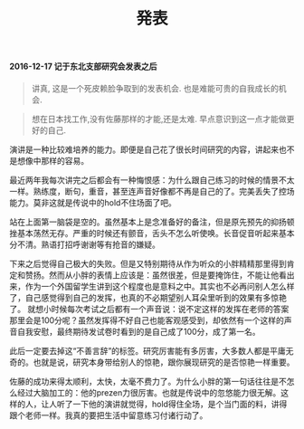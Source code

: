 ﻿---
title: 発表
layout: post
tags:
  - writing
---



#### 2016-12-17 记于东北支部研究会发表之后

> 讲真, 这是一个死皮赖脸争取到的发表机会. 也是难能可贵的自我成长的机会.

> 想在日本找工作,没有佐藤那样的才能,还是太难. 早点意识到这一点才能做更好的自己.

演讲是一种比较难培养的能力。即便是自己花了很长时间研究的内容，讲起来也不是想像中那样的容易。

最近两年我每次讲完之后都会有一种悔恨感：为什么跟自己练习的时候的情景不太一样。熟练度，断句，重音，甚至连声音好像都不再是自己的了。完美丢失了控场能力。莫非这就是传说中的hold不住场面了吧。

站在上面第一脑袋是空的。虽然基本上是念准备好的备注，但是原先预先的抑扬顿挫基本荡然无存。严重的时候还有颤音，舌头不怎么听使唤。长音促音听起来基本分不清。熟语打招呼谢谢等有抢音的嫌疑。

下来之后觉得自己极大的失败。但是又特别期待从作为听众的小胖精精那里得到肯定和赞扬。然而从小胖的表情上应该是：虽然很差，但是要掩饰住，不能让他看出来，作为一个外国留学生讲到这个程度也是意料之中。其实也不必再问别人怎么样了，自己感觉得到自己的发挥，也真的不必期望别人耳朵里听到的效果有多惊艳了。
就想小时候每次考试之后都有一个声音说：说不定这样的发挥在老师的答案那里会是100分呢？虽然发挥得不好自己也能客观感受到，却依然有一个这样的声音自我安慰，最终期待发试卷时看到的是自己成了100分，成了第一名。


此后一定要去掉这“不善言辞”的标签。研究厉害能有多厉害，大多数人都是平庸无奇的。也就是说，研究本身带给别人的惊艳，跟你展现研究的是否惊艳一样重要。


佐藤的成功来得太顺利，太快，太毫不费力了。为什么小胖的第一句话往往是不怎么经过大脑加工的：他的prezen力很厉害。也就是传说中的忽悠能力很无解。这样的人，让人听了一下他的演讲就觉得，hold得住全场，是个当门面的料，讲得跟个老师一样。我真的要把生活中留意练习付诸行动了。

